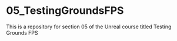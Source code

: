# 05_TestingGroundsFPS
This is a repository for section 05 of the Unreal course titled Testing Grounds FPS 
